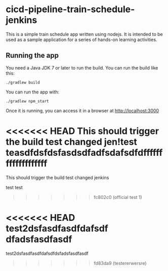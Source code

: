 # cicd-pipeline-train-schedule-jenkins

This is a simple train schedule app written using nodejs. It is intended to be used as a sample application for a series of hands-on learning activities.

## Running the app

You need a Java JDK 7 or later to run the build. You can run the build like this:

    ./gradlew build

You can run the app with:

    ./gradlew npm_start

Once it is running, you can access it in a browser at [http://localhost:3000](http://localhost:3000)

<<<<<<< HEAD
This should trigger the build test changed jen!test teasdfdsfdsfasdsdfadfsdafsdfdfffffffffffffffffff
=======
This should trigger the build test changed jenkins

test
test
>>>>>>> fc802c0 (official test 1)


<<<<<<< HEAD
test2dsfasdfasdfdafsdf
dfadsfasdfasdf
=======
test2dsfasdfasdfdafsdfdsfadsfasdfasdf
>>>>>>> fd83da9 (testererwersre)
